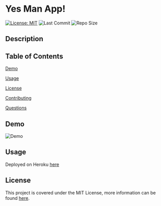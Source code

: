 
# Yes Man App!
  [![License: MIT](https://img.shields.io/badge/License-MIT-yellow.svg)](https://opensource.org/licenses/MIT) ![Last Commit](https://img.shields.io/github/last-commit/jblong27/yes-man-app) ![Repo Size](https://img.shields.io/github/repo-size/jblong27/yes-man-app)

## Description

  
## Table of Contents
[Demo](#Demo)

[Usage](#Usage)

[License](#License)

[Contributing](#Contributing)

[Questions](#Questions)
  
## Demo
![Demo]()

  
## Usage
Deployed on Heroku [here](https://yes-man-app.herokuapp.com/)
  
## License
This project is covered under the MIT License, more information can be found [here](https://opensource.org/licenses/MIT).
